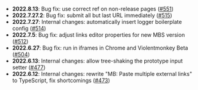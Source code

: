 - **2022.8.13**: Bug fix: use correct ref on non-release pages ([#551](https://github.com/ROpdebee/mb-userscripts/pull/551))
- **2022.7.27.2**: Bug fix: submit all but last URL immediately ([#515](https://github.com/ROpdebee/mb-userscripts/pull/515))
- **2022.7.27**: Internal changes: automatically insert logger boilerplate config ([#514](https://github.com/ROpdebee/mb-userscripts/pull/514))
- **2022.7.5**: Bug fix: adjust links editor properties for new MBS version ([#512](https://github.com/ROpdebee/mb-userscripts/pull/512))
- **2022.6.27**: Bug fix: run in iframes in Chrome and Violentmonkey Beta ([#504](https://github.com/ROpdebee/mb-userscripts/pull/504))
- **2022.6.13**: Internal changes: allow tree-shaking the prototype input setter ([#477](https://github.com/ROpdebee/mb-userscripts/pull/477))
- **2022.6.12**: Internal changes: rewrite "MB: Paste multiple external links" to TypeScript, fix shortcomings ([#473](https://github.com/ROpdebee/mb-userscripts/pull/473))
